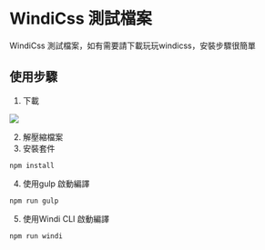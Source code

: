 # WindiCss 測試檔案
WindiCss 測試檔案，如有需要請下載玩玩windicss，安裝步驟很簡單

## 使用步驟
1. 下載 

![](https://i.imgur.com/HMecMJr.jpg)

2. 解壓縮檔案
3. 安裝套件
```
npm install
```
4. 使用gulp 啟動編譯
```
npm run gulp
```
5. 使用Windi CLI 啟動編譯
```
npm run windi
```
